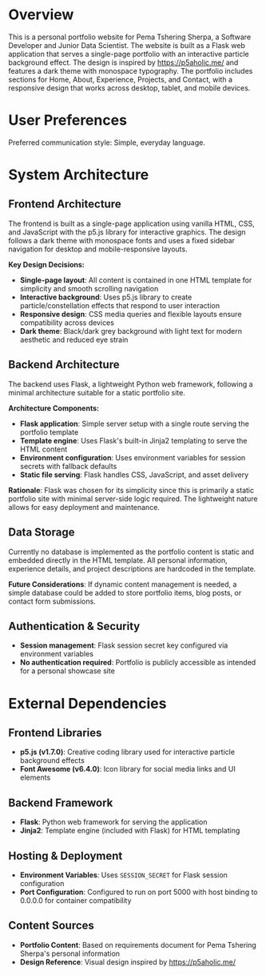 # Overview

This is a personal portfolio website for Pema Tshering Sherpa, a Software Developer and Junior Data Scientist. The website is built as a Flask web application that serves a single-page portfolio with an interactive particle background effect. The design is inspired by https://p5aholic.me/ and features a dark theme with monospace typography. The portfolio includes sections for Home, About, Experience, Projects, and Contact, with a responsive design that works across desktop, tablet, and mobile devices.

# User Preferences

Preferred communication style: Simple, everyday language.

# System Architecture

## Frontend Architecture
The frontend is built as a single-page application using vanilla HTML, CSS, and JavaScript with the p5.js library for interactive graphics. The design follows a dark theme with monospace fonts and uses a fixed sidebar navigation for desktop and mobile-responsive layouts.

**Key Design Decisions:**
- **Single-page layout**: All content is contained in one HTML template for simplicity and smooth scrolling navigation
- **Interactive background**: Uses p5.js library to create particle/constellation effects that respond to user interaction
- **Responsive design**: CSS media queries and flexible layouts ensure compatibility across devices
- **Dark theme**: Black/dark grey background with light text for modern aesthetic and reduced eye strain

## Backend Architecture
The backend uses Flask, a lightweight Python web framework, following a minimal architecture suitable for a static portfolio site.

**Architecture Components:**
- **Flask application**: Simple server setup with a single route serving the portfolio template
- **Template engine**: Uses Flask's built-in Jinja2 templating to serve the HTML content
- **Environment configuration**: Uses environment variables for session secrets with fallback defaults
- **Static file serving**: Flask handles CSS, JavaScript, and asset delivery

**Rationale**: Flask was chosen for its simplicity since this is primarily a static portfolio site with minimal server-side logic required. The lightweight nature allows for easy deployment and maintenance.

## Data Storage
Currently no database is implemented as the portfolio content is static and embedded directly in the HTML template. All personal information, experience details, and project descriptions are hardcoded in the template.

**Future Considerations**: If dynamic content management is needed, a simple database could be added to store portfolio items, blog posts, or contact form submissions.

## Authentication & Security
- **Session management**: Flask session secret key configured via environment variables
- **No authentication required**: Portfolio is publicly accessible as intended for a personal showcase site

# External Dependencies

## Frontend Libraries
- **p5.js (v1.7.0)**: Creative coding library used for interactive particle background effects
- **Font Awesome (v6.4.0)**: Icon library for social media links and UI elements

## Backend Framework
- **Flask**: Python web framework for serving the application
- **Jinja2**: Template engine (included with Flask) for HTML templating

## Hosting & Deployment
- **Environment Variables**: Uses `SESSION_SECRET` for Flask session configuration
- **Port Configuration**: Configured to run on port 5000 with host binding to 0.0.0.0 for container compatibility

## Content Sources
- **Portfolio Content**: Based on requirements document for Pema Tshering Sherpa's personal information
- **Design Reference**: Visual design inspired by https://p5aholic.me/